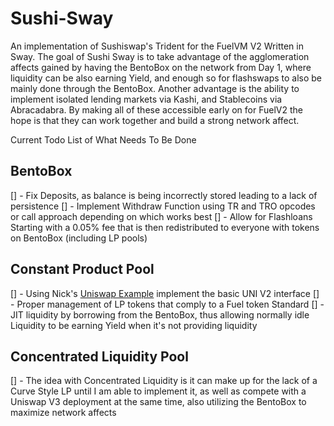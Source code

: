 # Sushi-Sway

An implementation of Sushiswap's Trident for the FuelVM V2 Written in Sway. The goal of Sushi Sway is to take advantage of the agglomeration affects gained by having the BentoBox on the network from Day 1, where liquidity can be also earning Yield, and enough so for flashswaps to also be mainly done through the BentoBox. Another advantage is the ability to implement isolated lending markets via Kashi, and Stablecoins via Abracadabra. By making all of these accessible early on for FuelV2 the hope is that they can work together and build a strong network affect.

Current Todo List of What Needs To Be Done


## BentoBox
[] - Fix Deposits, as balance is being incorrectly stored leading to a lack of persistence
[] - Implement Withdraw Function using TR and TRO opcodes or call approach depending on which works best
[] - Allow for Flashloans Starting with a 0.05% fee that is then redistributed to everyone with tokens on BentoBox (including LP pools)

## Constant Product Pool

[] - Using Nick's [Uniswap Example](https://github.com/FuelLabs/sway/issues/396#issuecomment-975465542) implement the basic UNI V2 interface
[] - Proper management of LP tokens that comply to a Fuel token Standard
[] - JIT liquidity by borrowing from the BentoBox, thus allowing normally idle Liquidity to be earning Yield when it's not providing liquidity

## Concentrated Liquidity Pool

[] - The idea with Concentrated Liquidity is it can make up for the lack of a Curve Style LP until I am able to implement it, as well as compete with a Uniswap V3 deployment at the same time, also utilizing the BentoBox to maximize network affects
